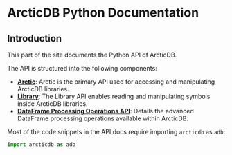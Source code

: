 ArcticDB Python Documentation
=============================

Introduction
------------

This part of the site documents the Python API of ArcticDB.

The API is structured into the following components:

* [**Arctic**](arctic.md): Arctic is the primary API used for accessing and manipulating ArcticDB libraries.
* [**Library**](library.md): The Library API enables reading and manipulating symbols inside ArcticDB libraries.
* [**DataFrame Processing Operations API**](processing.md): Details the advanced DataFrame processing operations available within ArcticDB.

Most of the code snippets in the API docs require importing `arcticdb` as `adb`:

```python
import arcticdb as adb
```